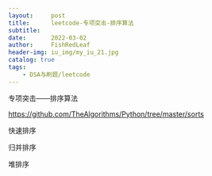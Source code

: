 ```yaml
---
layout:     post
title:      leetcode-专项突击-排序算法
subtitle:   
date:       2022-03-02
author:     FishRedLeaf
header-img: iu_img/my_iu_21.jpg
catalog: true
tags:
    - DSA与刷题/leetcode
---
```


专项突击——排序算法

https://github.com/TheAlgorithms/Python/tree/master/sorts

快速排序

归并排序

堆排序
